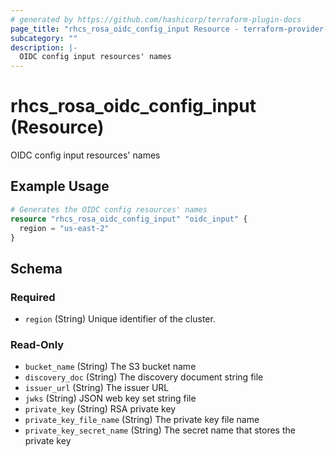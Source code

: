 ```yaml
---
# generated by https://github.com/hashicorp/terraform-plugin-docs
page_title: "rhcs_rosa_oidc_config_input Resource - terraform-provider-rhcs"
subcategory: ""
description: |-
  OIDC config input resources' names
---
```


# rhcs_rosa_oidc_config_input (Resource)

OIDC config input resources' names

## Example Usage

```terraform
# Generates the OIDC config resources' names
resource "rhcs_rosa_oidc_config_input" "oidc_input" {
  region = "us-east-2"
}
```

<!-- schema generated by tfplugindocs -->
## Schema

### Required

- `region` (String) Unique identifier of the cluster.

### Read-Only

- `bucket_name` (String) The S3 bucket name
- `discovery_doc` (String) The discovery document string file
- `issuer_url` (String) The issuer URL
- `jwks` (String) JSON web key set string file
- `private_key` (String) RSA private key
- `private_key_file_name` (String) The private key file name
- `private_key_secret_name` (String) The secret name that stores the private key
